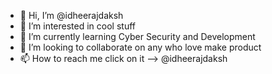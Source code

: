- 👋 Hi, I’m @idheerajdaksh
- 👀 I’m interested in cool stuff
- 🌱 I’m currently learning Cyber Security and Development
- 💞️ I’m looking to collaborate on any who love make product
- 📫 How to reach me click on it --> @idheerajdaksh

<!---
idheerajdaksh/idheerajdaksh is a ✨ special ✨ repository because its `README.md` (this file) appears on your GitHub profile.
You can click the Preview link to take a look at your changes.
--->
